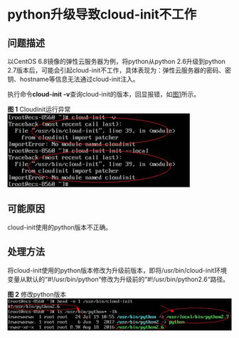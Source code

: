 # python升级导致cloud-init不工作<a name="ZH-CN_TOPIC_0118224527"></a>

## 问题描述<a name="section1481422814819"></a>

以CentOS 6.8镜像的弹性云服务器为例，将python从python 2.6升级到python 2.7版本后，可能会引起cloud-init不工作，具体表现为：弹性云服务器的密码、密钥、hostname等信息无法通过cloud-init注入。

执行命令**cloud-init -v**查询cloud-init的版本，回显报错，如[图1](#fig311825713493)所示。

**图 1**  Cloudinit运行异常<a name="fig311825713493"></a>  
![](figures/Cloudinit运行异常.jpg "Cloudinit运行异常")

## 可能原因<a name="section54074586484"></a>

cloud-init使用的python版本不正确。

## 处理方法<a name="section174311653175215"></a>

将cloud-init使用的python版本修改为升级前版本，即将/usr/bin/cloud-init环境变量从默认的“\#!/usr/bin/python“修改为升级前的“\#!/usr/bin/python2.6“路径。

**图 2**  修改python版本<a name="fig11465133314219"></a>  
![](figures/修改python版本.jpg "修改python版本")

